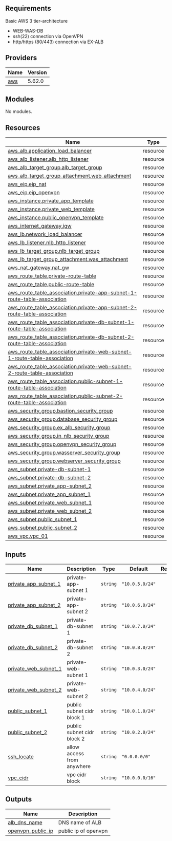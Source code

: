 ## Requirements

Basic AWS 3 tier-architecture
  - WEB-WAS-DB
  - ssh(22) connection via OpenVPN
  - http/https (80/443) connection via EX-ALB  

## Providers

| Name | Version |
|------|---------|
| <a name="provider_aws"></a> [aws](#provider\_aws) | 5.62.0 |

## Modules

No modules.

## Resources

| Name | Type |
|------|------|
| [aws_alb.application_load_balancer](https://registry.terraform.io/providers/hashicorp/aws/latest/docs/resources/alb) | resource |
| [aws_alb_listener.alb_http_listener](https://registry.terraform.io/providers/hashicorp/aws/latest/docs/resources/alb_listener) | resource |
| [aws_alb_target_group.alb_target_group](https://registry.terraform.io/providers/hashicorp/aws/latest/docs/resources/alb_target_group) | resource |
| [aws_alb_target_group_attachment.web_attachment](https://registry.terraform.io/providers/hashicorp/aws/latest/docs/resources/alb_target_group_attachment) | resource |
| [aws_eip.eip_nat](https://registry.terraform.io/providers/hashicorp/aws/latest/docs/resources/eip) | resource |
| [aws_eip.eip_openvpn](https://registry.terraform.io/providers/hashicorp/aws/latest/docs/resources/eip) | resource |
| [aws_instance.private_app_template](https://registry.terraform.io/providers/hashicorp/aws/latest/docs/resources/instance) | resource |
| [aws_instance.private_web_template](https://registry.terraform.io/providers/hashicorp/aws/latest/docs/resources/instance) | resource |
| [aws_instance.public_openvpn_template](https://registry.terraform.io/providers/hashicorp/aws/latest/docs/resources/instance) | resource |
| [aws_internet_gateway.igw](https://registry.terraform.io/providers/hashicorp/aws/latest/docs/resources/internet_gateway) | resource |
| [aws_lb.network_load_balancer](https://registry.terraform.io/providers/hashicorp/aws/latest/docs/resources/lb) | resource |
| [aws_lb_listener.nlb_http_listener](https://registry.terraform.io/providers/hashicorp/aws/latest/docs/resources/lb_listener) | resource |
| [aws_lb_target_group.nlb_target_group](https://registry.terraform.io/providers/hashicorp/aws/latest/docs/resources/lb_target_group) | resource |
| [aws_lb_target_group_attachment.was_attachment](https://registry.terraform.io/providers/hashicorp/aws/latest/docs/resources/lb_target_group_attachment) | resource |
| [aws_nat_gateway.nat_gw](https://registry.terraform.io/providers/hashicorp/aws/latest/docs/resources/nat_gateway) | resource |
| [aws_route_table.private-route-table](https://registry.terraform.io/providers/hashicorp/aws/latest/docs/resources/route_table) | resource |
| [aws_route_table.public-route-table](https://registry.terraform.io/providers/hashicorp/aws/latest/docs/resources/route_table) | resource |
| [aws_route_table_association.private-app-subnet-1-route-table-association](https://registry.terraform.io/providers/hashicorp/aws/latest/docs/resources/route_table_association) | resource |
| [aws_route_table_association.private-app-subnet-2-route-table-association](https://registry.terraform.io/providers/hashicorp/aws/latest/docs/resources/route_table_association) | resource |
| [aws_route_table_association.private-db-subnet-1-route-table-association](https://registry.terraform.io/providers/hashicorp/aws/latest/docs/resources/route_table_association) | resource |
| [aws_route_table_association.private-db-subnet-2-route-table-association](https://registry.terraform.io/providers/hashicorp/aws/latest/docs/resources/route_table_association) | resource |
| [aws_route_table_association.private-web-subnet-1-route-table-association](https://registry.terraform.io/providers/hashicorp/aws/latest/docs/resources/route_table_association) | resource |
| [aws_route_table_association.private-web-subnet-2-route-table-association](https://registry.terraform.io/providers/hashicorp/aws/latest/docs/resources/route_table_association) | resource |
| [aws_route_table_association.public-subnet-1-route-table-association](https://registry.terraform.io/providers/hashicorp/aws/latest/docs/resources/route_table_association) | resource |
| [aws_route_table_association.public-subnet-2-route-table-association](https://registry.terraform.io/providers/hashicorp/aws/latest/docs/resources/route_table_association) | resource |
| [aws_security_group.bastion_security_group](https://registry.terraform.io/providers/hashicorp/aws/latest/docs/resources/security_group) | resource |
| [aws_security_group.database_security_group](https://registry.terraform.io/providers/hashicorp/aws/latest/docs/resources/security_group) | resource |
| [aws_security_group.ex_alb_security_group](https://registry.terraform.io/providers/hashicorp/aws/latest/docs/resources/security_group) | resource |
| [aws_security_group.in_nlb_security_group](https://registry.terraform.io/providers/hashicorp/aws/latest/docs/resources/security_group) | resource |
| [aws_security_group.openvpn_security_group](https://registry.terraform.io/providers/hashicorp/aws/latest/docs/resources/security_group) | resource |
| [aws_security_group.wasserver_security_group](https://registry.terraform.io/providers/hashicorp/aws/latest/docs/resources/security_group) | resource |
| [aws_security_group.webserver_security_group](https://registry.terraform.io/providers/hashicorp/aws/latest/docs/resources/security_group) | resource |
| [aws_subnet.private-db-subnet-1](https://registry.terraform.io/providers/hashicorp/aws/latest/docs/resources/subnet) | resource |
| [aws_subnet.private-db-subnet-2](https://registry.terraform.io/providers/hashicorp/aws/latest/docs/resources/subnet) | resource |
| [aws_subnet.private_app-subnet_2](https://registry.terraform.io/providers/hashicorp/aws/latest/docs/resources/subnet) | resource |
| [aws_subnet.private_app_subnet_1](https://registry.terraform.io/providers/hashicorp/aws/latest/docs/resources/subnet) | resource |
| [aws_subnet.private_web_subnet_1](https://registry.terraform.io/providers/hashicorp/aws/latest/docs/resources/subnet) | resource |
| [aws_subnet.private_web_subnet_2](https://registry.terraform.io/providers/hashicorp/aws/latest/docs/resources/subnet) | resource |
| [aws_subnet.public_subnet_1](https://registry.terraform.io/providers/hashicorp/aws/latest/docs/resources/subnet) | resource |
| [aws_subnet.public_subnet_2](https://registry.terraform.io/providers/hashicorp/aws/latest/docs/resources/subnet) | resource |
| [aws_vpc.vpc_01](https://registry.terraform.io/providers/hashicorp/aws/latest/docs/resources/vpc) | resource |

## Inputs

| Name | Description | Type | Default | Required |
|------|-------------|------|---------|:--------:|
| <a name="input_private_app_subnet_1"></a> [private\_app\_subnet\_1](#input\_private\_app\_subnet\_1) | private-app-subnet 1 | `string` | `"10.0.5.0/24"` | no |
| <a name="input_private_app_subnet_2"></a> [private\_app\_subnet\_2](#input\_private\_app\_subnet\_2) | private-app-subnet 2 | `string` | `"10.0.6.0/24"` | no |
| <a name="input_private_db_subnet_1"></a> [private\_db\_subnet\_1](#input\_private\_db\_subnet\_1) | private-db-subnet 1 | `string` | `"10.0.7.0/24"` | no |
| <a name="input_private_db_subnet_2"></a> [private\_db\_subnet\_2](#input\_private\_db\_subnet\_2) | private-db-subnet 2 | `string` | `"10.0.8.0/24"` | no |
| <a name="input_private_web_subnet_1"></a> [private\_web\_subnet\_1](#input\_private\_web\_subnet\_1) | private-web-subnet 1 | `string` | `"10.0.3.0/24"` | no |
| <a name="input_private_web_subnet_2"></a> [private\_web\_subnet\_2](#input\_private\_web\_subnet\_2) | private-web-subnet 2 | `string` | `"10.0.4.0/24"` | no |
| <a name="input_public_subnet_1"></a> [public\_subnet\_1](#input\_public\_subnet\_1) | public subnet cidr block 1 | `string` | `"10.0.1.0/24"` | no |
| <a name="input_public_subnet_2"></a> [public\_subnet\_2](#input\_public\_subnet\_2) | public subnet cidr block 2 | `string` | `"10.0.2.0/24"` | no |
| <a name="input_ssh_locate"></a> [ssh\_locate](#input\_ssh\_locate) | allow access from anywhere | `string` | `"0.0.0.0/0"` | no |
| <a name="input_vpc_cidr"></a> [vpc\_cidr](#input\_vpc\_cidr) | vpc cidr block | `string` | `"10.0.0.0/16"` | no |

## Outputs

| Name | Description |
|------|-------------|
| <a name="output_alb_dns_name"></a> [alb\_dns\_name](#output\_alb\_dns\_name) | DNS name of ALB |
| <a name="output_openvpn_public_ip"></a> [openvpn\_public\_ip](#output\_openvpn\_public\_ip) | public ip of openvpn |